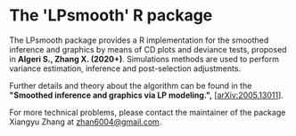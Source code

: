 # The 'LPsmooth' R package
The LPsmooth package provides a R implementation for the smoothed inference and graphics by means of CD plots and deviance tests, proposed in **Algeri S., Zhang X. (2020+)**. Simulations methods are used to perform variance estimation, inference and post-selection adjustments. 

Further details and theory about the algorithm can be found in the **"Smoothed inference and graphics via LP modeling.",** [[arXiv:2005.13011](https://arxiv.org/pdf/2005.13011.pdf)].

For more technical problems, please contact the maintainer of the package Xiangyu Zhang at zhan6004@gmail.com.

